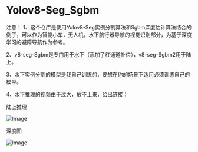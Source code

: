 # Yolov8-Seg_Sgbm
注意：
1、这个仓库是使用Yolov8-Seg实例分割算法和Sgbm深度估计算法结合的例子，可以作为智能小车，无人机，水下航行器导航的视觉识别部分，为基于深度学习的避障导航作为参考。

2、v8-seg-Sgbm是专门用于水下（添加了红通道补偿），v8-seg-Sgbm2用于陆上。

3、水下实例分割的模型是我自己训练的，要想在你的场景下适用必须训练自己的模型。

4、水下推理的视频由于过大，放不上来，给出链接：

陆上推理

![Image](https://github.com/user-attachments/assets/8dfce9ed-85ba-47b4-b1d3-f9a75fdb3912)

深度图

![Image](https://github.com/user-attachments/assets/79113281-6d84-498e-b58e-9c7542eb94e4)
